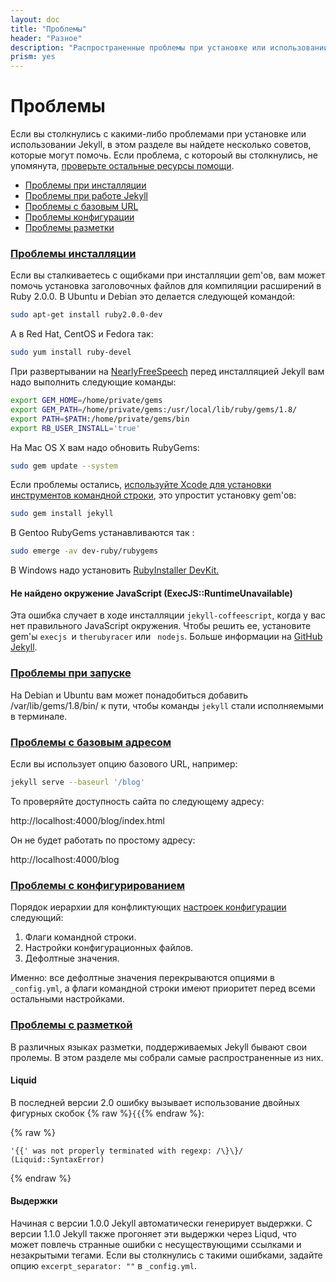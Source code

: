 ```yaml
---
layout: doc
title: "Проблемы"
header: "Разное"
description: "Распространенные проблемы при установке или использовании Jekyll. Способы решения."
prism: yes
---
```

# Проблемы

Если вы столкнулись с какими-либо проблемами при установке или использовании Jekyll, в этом разделе вы найдете  несколько советов, которые могут помочь. Если проблема, с котороый вы столкнулись, не упомянута, [проверьте остальные ресурсы помощи](http://jekyllrb.com/help/).

* [Проблемы при инсталляции](/documentation/25_troubleshooting.html#installation-problems)
* [Проблемы при работе Jekyll](/documentation/25_troubleshooting.html#problems-running-jekyll)
* [Проблемы с базовым URL](/documentation/25_troubleshooting.html#base-url-problems)
* [Проблемы конфигурации](/documentation/25_troubleshooting.html#configuration-problems)
* [Проблемы разметки](/documentation/25_troubleshooting.html#markup-problems)

### [Проблемы инсталляции](#installation-problems)

Если вы сталкиваетесь с ощибками при инсталляции gem'ов, вам может помочь установка заголовочных файлов для компиляции расширений в Ruby 2.0.0. В Ubuntu и Debian это делается следующей командой:

```bash
sudo apt-get install ruby2.0.0-dev
```

А в  Red Hat, CentOS и  Fedora так:
```bash
sudo yum install ruby-devel
```

При развертывании на [NearlyFreeSpeech](https://www.nearlyfreespeech.net/) перед инсталляцией Jekyll вам надо выполнить следующие команды:

```bash
export GEM_HOME=/home/private/gems
export GEM_PATH=/home/private/gems:/usr/local/lib/ruby/gems/1.8/
export PATH=$PATH:/home/private/gems/bin
export RB_USER_INSTALL='true'
```

На  Mac OS X вам надо обновить RubyGems:

```bash
sudo gem update --system
```

Если проблемы остались, [используйте Xcode для установки инструментов командной строки](http://www.zlu.me/ruby/os%20x/gem/mountain%20lion/2012/02/21/install-native-ruby-gem-in-mountain-lion-preview.html), это упростит установку gem'ов:

```bash
sudo gem install jekyll
```

В Gentoo RubyGems устанавливаются так :

```bash
sudo emerge -av dev-ruby/rubygems
```

В Windows надо установить [RubyInstaller DevKit.](https://wiki.github.com/oneclick/rubyinstaller/development-kit)

#### Не найдено окружение JavaScript (ExecJS::RuntimeUnavailable)

Эта ошибка случает в ходе инсталляции `jekyll-coffeescript`, когда у вас нет правильного JavaScript окружения. Чтобы решить ее, установите gem'ы `execjs `и `therubyracer` или ` nodejs`. Больше информации на [GitHub Jekyll](https://github.com/jekyll/jekyll/issues/2327).

### [Проблемы при запуске](#problems-running-jekyll)

На Debian и Ubuntu вам может понадобиться добавить /var/lib/gems/1.8/bin/ к пути, чтобы команды `jekyll` стали исполняемыми в терминале.

### [Проблемы с базовым адресом](#base-url-problems)

Если вы использует опцию базового URL, например:

```bash
jekyll serve --baseurl '/blog'
```

То проверяйте доступность сайта по следующему адресу:


http://localhost:4000/blog/index.html


Он не будет работать по простому адресу:


http://localhost:4000/blog


### [Проблемы  с конфигурированием](#configuration-problems)

Порядок иерархии для конфликтующих [настроек конфигурации](/documentation/06_configuration.html) следующий:

1. Флаги командной строки.
2. Настройки конфигурационных файлов.
3. Дефолтные значения.

Именно: все дефолтные значения перекрываются опциями в `_config.yml`, а флаги командной строки имеют приоритет перед всеми остальными настройками.

### [Проблемы с разметкой](#markup-problems)

В различных языках разметки, поддерживаемых Jekyll бывают свои пролемы. В этом разделе мы собрали самые распространенные из них.

#### Liquid

В последней версии 2.0 ошибку вызывает использование двойных фигурных скобок {% raw %}`{{`{% endraw %}:

{% raw %}

```
'{{' was not properly terminated with regexp: /\}\}/  (Liquid::SyntaxError)
```

{% endraw %}

#### Выдержки

Начиная с версии 1.0.0 Jekyll автоматически генерирует выдержки. С версии 1.1.0 Jekyll  также прогоняет эти выдержки через Liqud, что может повлечь странные ошибки с несуществующими ссылками и незакрытыми тегами. Если вы столкнулись с такими ошибками, задайте опцию `excerpt_separator: ""` в `_config.yml`.

